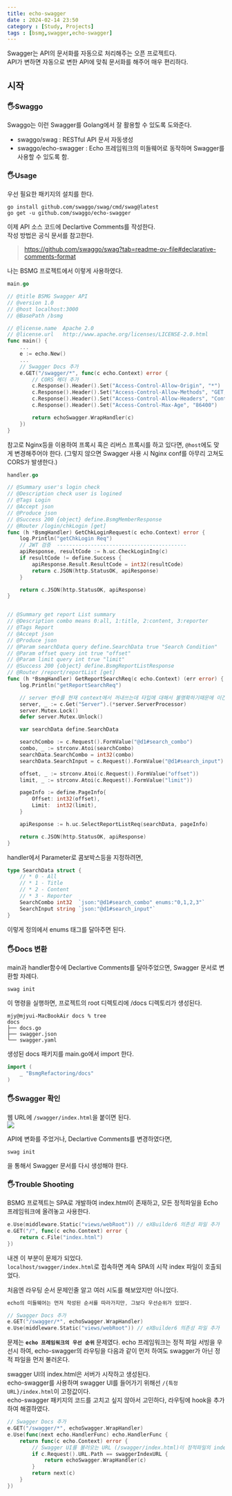 ```yaml
---
title: echo-swagger
date : 2024-02-14 23:50
category : [Study, Projects]
tags : [bsmg,swagger,echo-swagger]
---
```


Swagger는 API의 문서화를 자동으로 처리해주는 오픈 프로젝트다.   
API가 변하면 자동으로 변한 API에 맞춰 문서화를 해주어 매우 편리하다.

## 시작
### 🖐️Swaggo   
Swaggo는 이런 Swagger를 Golang에서 잘 활용할 수 있도록 도와준다.    
- swaggo/swag : RESTful API 문서 자동생성
- swaggo/echo-swagger : Echo 프레임워크의 미들웨어로 동작하며 Swagger를 사용할 수 있도록 함.   

### 🖐️Usage
우선 필요한 패키지의 설치를 한다.   
```
go install github.com/swaggo/swag/cmd/swag@latest
go get -u github.com/swaggo/echo-swagger
```   

이제 API 소스 코드에 Declartive Comments를 작성한다.   
작성 방법은 공식 문서를 참고한다.
> <https://github.com/swaggo/swag?tab=readme-ov-file#declarative-comments-format>  

나는 BSMG 프로젝트에서 이렇게 사용하였다.   

``` go
main.go

// @title BSMG Swagger API
// @version 1.0
// @host localhost:3000
// @BasePath /bsmg

// @license.name  Apache 2.0
// @license.url   http://www.apache.org/licenses/LICENSE-2.0.html
func main() {
    ...
    e := echo.New()
    ...
    // Swagger Docs 추가
	e.GET("/swagger/*", func(c echo.Context) error {
		// CORS 헤더 추가
		c.Response().Header().Set("Access-Control-Allow-Origin", "*")
		c.Response().Header().Set("Access-Control-Allow-Methods", "GET, POST, PUT, DELETE, OPTIONS")
		c.Response().Header().Set("Access-Control-Allow-Headers", "Content-Type, Authorization")
		c.Response().Header().Set("Access-Control-Max-Age", "86400")

		return echoSwagger.WrapHandler(c)
	})
}
```
참고로 Nginx등을 이용하여 프록시 혹은 리버스 프록시를 하고 있다면, `@host`에도 맞게 변경해주어야 한다. (그렇지 않으면 Swagger 사용 시 Nginx conf를 아무리 고쳐도 CORS가 발생한다.)

``` go
handler.go

// @Summary user's login check
// @Description check user is logined
// @Tags Login
// @Accept json
// @Produce json
// @Success 200 {object} define.BsmgMemberResponse
// @Router /login/chkLogin [get]
func (h *BsmgHandler) GetChkLoginRequest(c echo.Context) error {
	log.Println("getChkLogin Req")
	// JWT 검증  ------------------------------------------
	apiResponse, resultCode := h.uc.CheckLoginIng(c)
	if resultCode != define.Success {
		apiResponse.Result.ResultCode = int32(resultCode)
		return c.JSON(http.StatusOK, apiResponse)
	}

	return c.JSON(http.StatusOK, apiResponse)
}


// @Summary get report List summary
// @Description combo means 0:all, 1:title, 2:content, 3:reporter
// @Tags Report
// @Accept json
// @Produce json
// @Param searchData query define.SearchData true "Search Condition"
// @Param offset query int true "offset"
// @Param limit query int true "limit"
// @Success 200 {object} define.BsmgReportListResponse
// @Router /report/reportList [get]
func (h *BsmgHandler) GetReportSearchReq(c echo.Context) (err error) {
	log.Println("getReportSearchReq")

	// server 변수를 현재 context에서 꺼내쓰는데 타입에 대해서 불명확하기때문에 이건 지양해야 하는 방향.
	server, _ := c.Get("Server").(*server.ServerProcessor)
	server.Mutex.Lock()
	defer server.Mutex.Unlock()

	var searchData define.SearchData

	searchCombo := c.Request().FormValue("@d1#search_combo")
	combo, _ := strconv.Atoi(searchCombo)
	searchData.SearchCombo = int32(combo)
	searchData.SearchInput = c.Request().FormValue("@d1#search_input")

	offset, _ := strconv.Atoi(c.Request().FormValue("offset"))
	limit, _ := strconv.Atoi(c.Request().FormValue("limit"))

	pageInfo := define.PageInfo{
		Offset: int32(offset),
		Limit:  int32(limit),
	}

	apiResponse := h.uc.SelectReportListReq(searchData, pageInfo)

	return c.JSON(http.StatusOK, apiResponse)
}
```

handler에서 Parameter로 콤보박스등을 지정하려면, 
``` go
type SearchData struct {
	// * 0 - All
	// * 1 - Title
	// * 2 - Content
	// * 3 - Reporter
	SearchCombo int32  `json:"@d1#search_combo" enums:"0,1,2,3"`
	SearchInput string `json:"@d1#search_input"`
}
```
이렇게 정의에서 enums 태그를 달아주면 된다.

### 🖐️Docs 변환
main과 handler함수에 Declartive Comments를 달아주었으면, Swagger 문서로 변환할 차례다.   

```
swag init
```
이 명령을 실행하면, 프로젝트의 root 디렉토리에 /docs 디렉토리가 생성된다.
```
mjy@mjyui-MacBookAir docs % tree
docs
├── docs.go
├── swagger.json
└── swagger.yaml
```
생성된 docs 패키지를 main.go에서 import 한다.
``` go
import (
    _ "BsmgRefactoring/docs" 
)
```

### 🖐️Swagger 확인
웹 URL에 `/swagger/index.html`을 붙이면 된다.   
![](/assets/img/YY-MM/2024-02-15-00-23-33.png)   

API에 변화를 주었거나, Declartive Comments를 변경하였다면, 
```
swag init
```
을 통해서 Swagger 문서를 다시 생성해야 한다.   

### 🖐️Trouble Shooting
BSMG 프로젝트는 SPA로 개발하여 index.html이 존재하고, 모든 정적파일을 Echo 프레임워크에 올려놓고 사용한다.
```go
e.Use(middleware.Static("views/webRoot")) // eXBuilder6 의존성 파일 추가
e.GET("/", func(c echo.Context) error {
    return c.File("index.html")
})
```
내겐 이 부분이 문제가 되었다.  
`localhost/swagger/index.html`로 접속하면 계속 SPA의 시작 index 파일이 호출되었다.

처음엔 라우팅 순서 문제인줄 알고 여러 시도를 해보았지만 아니었다.
``` go
echo의 미들웨어는 먼저 작성된 순서를 따라가지만, 그보다 우선순위가 있었다.

// Swagger Docs 추가
e.GET("/swagger/*", echoSwagger.WrapHandler)
e.Use(middleware.Static("views/webRoot")) // eXBuilder6 의존성 파일 추가
```
문제는 **`echo 프레임워크의 우선 순위`** 문제였다.
echo 프레임워크는 정적 파일 서빙을 우선시 하여, echo-swagger의 라우팅을 다음과 같이 먼저 하여도 swagger가 아닌 정적 파일을 먼저 불러온다.   


swagger UI의 index.html은 서버가 시작하고 생성된다.   
echo-swagger를 사용하며 swagger UI를 들어가기 위해선 `/{특정 URL}/index.html`이 고정값이다.     
echo-swagger 패키지의 코드를 고치고 싶지 않아서 고민하다, 라우팅에 hook을 추가하여 해결하였다.     

``` go
// Swagger Docs 추가
e.GET("/swagger/*", echoSwagger.WrapHandler)
e.Use(func(next echo.HandlerFunc) echo.HandlerFunc {
    return func(c echo.Context) error {
        // Swagger UI를 불러오는 URL (/swagger/index.html)이 정적파일의 index.html과 충돌하여 동작하지 않으므로 후킹 추가
        if c.Request().URL.Path == swaggerIndexURL {
            return echoSwagger.WrapHandler(c)
        }
        return next(c)
    }
})
```